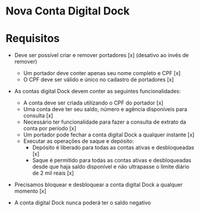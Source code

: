 # Nova Conta Digital Dock

# Requisitos
- Deve ser possível criar e remover portadores [x] (desativo ao invés de remover)
    - Um portador deve conter apenas seu nome completo e CPF [x]
    - O CPF deve ser válido e único no cadastro de portadores [x]

- As contas digital Dock devem conter as seguintes funcionalidades:
    - A conta deve ser criada utilizando o CPF do portador [x]
    - Uma conta deve ter seu saldo, número e agência disponíveis para consulta [x]
    - Necessário ter funcionalidade para fazer a consulta de extrato da conta por período [x]
    - Um portador pode fechar a conta digital Dock a qualquer instante [x]
    - Executar as operações de saque e depósito:
        - Depósito é liberado para todas as contas ativas e desbloqueadas [x]
        - Saque é permitido para todas as contas ativas e desbloqueadas desde que haja saldo disponível e não ultrapasse o limite diário de 2 mil reais [x]

- Precisamos bloquear e desbloquear a conta digital Dock a qualquer momento [x]
- A conta digital Dock nunca poderá ter o saldo negativo